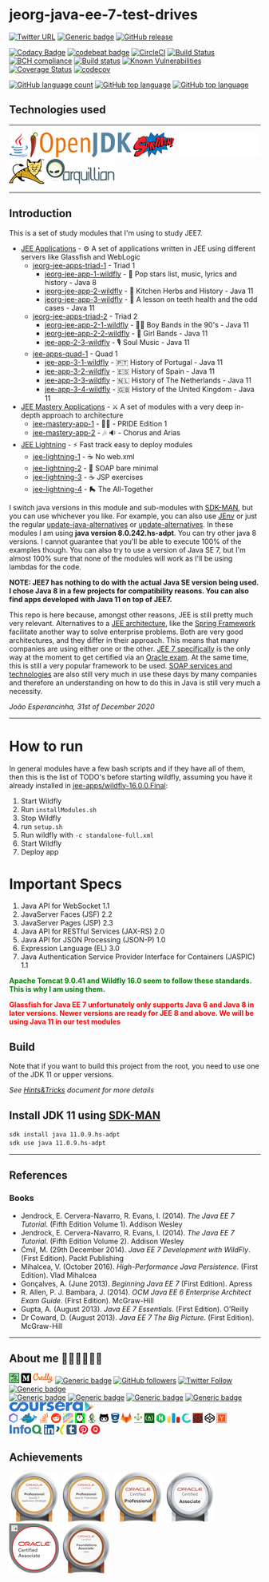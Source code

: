 # jeorg-java-ee-7-test-drives

[![Twitter URL](https://img.shields.io/twitter/url?logoColor=blue&style=social&url=https%3A%2F%2Fimg.shields.io%2Ftwitter%2Furl%3Fstyle%3Dsocial)](https://twitter.com/intent/tweet?text=%20Checkout%20this%20%40github%20repo%20by%20%40joaofse%20%F0%9F%91%A8%F0%9F%8F%BD%E2%80%8D%F0%9F%92%BB%3A%20https%3A//github.com/jesperancinha/jeorg-java-ee-7-test-drives)
[![Generic badge](https://img.shields.io/static/v1.svg?label=GitHub&message=Java%20EE%207%20Test%20Drives&color=informational)](https://github.com/jesperancinha/jeorg-java-ee-7-test-drives)
[![GitHub release](https://img.shields.io/github/release-pre/jesperancinha/jeorg-java-ee-7-test-drives.svg)](#)

[![Codacy Badge](https://api.codacy.com/project/badge/Grade/89cc4b270cda4a448ce4fa895b30ec55)](https://www.codacy.com/manual/jofisaes/jeorg-java-ee-7-test-drives?utm_source=github.com&amp;utm_medium=referral&amp;utm_content=jesperancinha/jeorg-java-ee-7-test-drives&amp;utm_campaign=Badge_Grade)
[![codebeat badge](https://codebeat.co/badges/70235530-f5e9-4254-a0d1-9dc7950c12cc)](https://codebeat.co/projects/github-com-jesperancinha-jeorg-java-ee-7-test-drives-master)
[![CircleCI](https://circleci.com/gh/jesperancinha/jeorg-java-ee-7-test-drives.svg?style=svg)](https://circleci.com/gh/jesperancinha/jeorg-java-ee-7-test-drives)
[![Build Status](https://travis-ci.com/jesperancinha/jeorg-java-ee-7-test-drives.svg?branch=main)](https://travis-ci.com/jesperancinha/jeorg-java-ee-7-test-drives)
[![BCH compliance](https://bettercodehub.com/edge/badge/jesperancinha/jeorg-java-ee-7-test-drives?branch=master)](https://bettercodehub.com/)
[![Build status](https://ci.appveyor.com/api/projects/status/eka55ffpbjkxq55p?svg=true)](https://ci.appveyor.com/project/jesperancinha/jeorg-java-ee-7-test-drives)
[![Known Vulnerabilities](https://snyk.io/test/github/jesperancinha/jeorg-java-ee-7-test-drives/badge.svg)](https://snyk.io/test/github/jesperancinha/jeorg-java-ee-7-test-drives)
[![Coverage Status](https://coveralls.io/repos/github/jesperancinha/jeorg-java-ee-7-test-drives/badge.svg?branch=main)](https://coveralls.io/github/jesperancinha/jeorg-java-ee-7-test-drives?branch=main)
[![codecov](https://codecov.io/gh/jesperancinha/jeorg-java-ee-7-test-drives/branch/main/graph/badge.svg?token=lVh6HFhja2)](https://codecov.io/gh/jesperancinha/jeorg-java-ee-7-test-drives)

[![GitHub language count](https://img.shields.io/github/languages/count/jesperancinha/jeorg-java-ee-7-test-drives.svg)](#)
[![GitHub top language](https://img.shields.io/github/languages/top/jesperancinha/jeorg-java-ee-7-test-drives.svg)](#)
[![GitHub top language](https://img.shields.io/github/languages/code-size/jesperancinha/jeorg-java-ee-7-test-drives.svg)](#)

## Technologies used

---

[![alt text](https://raw.githubusercontent.com/jesperancinha/project-signer/master/project-signer-templates/icons-50/java-50.png "Java")](https://www.oracle.com/nl/java/)
[![alt text](https://raw.githubusercontent.com/jesperancinha/project-signer/master/project-signer-templates/icons-50/lombok-50.png "Lombok")](https://projectlombok.org/)
[![alt text](https://raw.githubusercontent.com/jesperancinha/project-signer/master/project-signer-templates/icons-50/openjdk-50.png "OpenJDK")](https://openjdk.java.net/)
[![alt text](https://raw.githubusercontent.com/jesperancinha/project-signer/master/project-signer-templates/icons-50/sdk-man-50.png "SdkMAN!")](https://sdkman.io/)
[![alt text](https://raw.githubusercontent.com/jesperancinha/project-signer/master/project-signer-templates/icons-50/wild-fly-50.png "WildFly")](https://www.wildfly.org/)
[![alt text](https://raw.githubusercontent.com/jesperancinha/project-signer/master/project-signer-templates/icons-50/tomcat-50.png "Tomcat")](https://tomcat.apache.org/whichversion.html)
[![alt text](https://raw.githubusercontent.com/jesperancinha/project-signer/master/project-signer-templates/icons-50/arquillian-50.png "Arquillian")](https://github.com/arquillian)

---

## Introduction

This is a set of study modules that I'm using to study JEE7.

-   [JEE Applications](jeorg-jee-apps) - ⚙️ A set of applications written in JEE using different servers like Glassfish and WebLogic
    - [jeorg-jee-apps-triad-1](jeorg-jee-apps/jeorg-jee-apps-triad-1) - Triad 1
        - [jeorg-jee-app-1-wildfly](jeorg-jee-apps/jeorg-jee-apps-triad-1/jeorg-jee-app-1-wildfly) - 🎤 Pop stars list, music, lyrics and history - Java 8
        - [jeorg-jee-app-2-wildfly](jeorg-jee-apps/jeorg-jee-apps-triad-1/jeorg-jee-app-2-wildfly) - 🌿 Kitchen Herbs and History - Java 11
        - [jeorg-jee-app-3-wildfly](jeorg-jee-apps/jeorg-jee-apps-triad-1/jeorg-jee-app-3-wildfly) - 🦷 A lesson on teeth health and the odd cases - Java 11
    - [jeorg-jee-apps-triad-2](jeorg-jee-apps/jeorg-jee-apps-triad-2) - Triad 2
        - [jeorg-jee-app-2-1-wildfly](jeorg-jee-apps/jeorg-jee-apps-triad-2/jeorg-jee-app-2-1-wildfly) - 🕺🏻 Boy Bands in the 90's - Java 11
        - [jeorg-jee-app-2-2-wildfly](jeorg-jee-apps/jeorg-jee-apps-triad-2/jeorg-jee-app-2-2-wildfly) - 💃 Girl Bands - Java 11
        - [jee-app-2-3-wildfly](jeorg-jee-apps/jeorg-jee-apps-triad-2/jeorg-jee-app-2-3-wildfly) - 🎙 Soul Music - Java 11
    - [jee-apps-quad-1](jeorg-jee-apps/jeorg-jee-apps-quad-1) - Quad 1
        - [jee-app-3-1-wildfly](jeorg-jee-apps/jeorg-jee-apps-quad-1/jeorg-jee-app-3-1-wildfly) - 🇵🇹 History of Portugal - Java 11
        - [jee-app-3-2-wildfly](jeorg-jee-apps/jeorg-jee-apps-quad-1/jeorg-jee-app-3-2-wildfly) - 🇪🇸 History of Spain - Java 11
        - [jee-app-3-3-wildfly](jeorg-jee-apps/jeorg-jee-apps-quad-1/jeorg-jee-app-3-3-wildfly) - 🇳🇱 History of The Netherlands - Java 11
        - [jee-app-3-4-wildfly](jeorg-jee-apps/jeorg-jee-apps-quad-1/jeorg-jee-app-3-4-wildfly) - 🇬🇧 History of the United Kingdom - Java 11
-   [JEE Mastery Applications](jeorg-jee-mastery) - ⚔️ A set of modules with a very deep in-depth approach to architecture
    - [jee-mastery-app-1](jeorg-jee-mastery/jeorg-jee-mastery-app-1) - 🏳️‍🌈 - PRIDE Edition 1
    - [jee-mastery-app-2](jeorg-jee-mastery/jeorg-jee-mastery-app-2) - 🎶 🔉 - Chorus and Arias
-   [JEE Lightning](jeorg-jee-lightning) - ⚡️ Fast track easy to deploy modules
    - [jee-lightning-1](jeorg-jee-lightning/jeorg-jee-lightning-1) - ☕️ No web.xml
    - [jee-lightning-2](jeorg-jee-lightning/jeorg-jee-lightning-2) - 🧼 SOAP bare minimal
    - [jee-lightning-3](jeorg-jee-lightning/jeorg-jee-lightning-3) - ☕️ JSP exercises
    - [jee-lightning-4](jeorg-jee-lightning/jeorg-jee-lightning-4) - 🛼 The All-Together

I switch java versions in this module and sub-modules with [SDK-MAN](https://sdkman.io/), but you can use whichever you like. For example, you can also use [JEnv](https://www.jenv.be/) or just the
regular [update-java-alternatives](https://askubuntu.com/questions/315646/update-java-alternatives-vs-update-alternatives-config-java) or [update-alternatives](https://askubuntu.com/questions/315646/update-java-alternatives-vs-update-alternatives-config-java). In these modules I am using <b>java
version 8.0.242.hs-adpt</b>. You can try other java 8 versions. I cannot guarantee that you'll be able to execute 100% of the examples though. You can also try to use a version of Java SE 7, but I'm almost 100% sure that none of the modules will work as I'll be using lambdas for the code.

<b>NOTE: JEE7 has nothing to do with the actual Java SE version being used. I chose Java 8 in a few projects for compatibility reasons. You can also find apps developed with Java 11 on top of JEE7.</b>

This repo is here because, amongst other reasons, JEE is still pretty much very relevant. Alternatives to a [JEE architecture](https://www.oracle.com/java/technologies/java-ee-glance.html), like the [Spring Framework](https://spring.io/) facilitate another way to solve enterprise problems. Both are
very good architectures, and they differ in their approach. This means that many companies are using either one or the other.
[JEE 7 specifically](https://www.oracle.com/java/technologies/javaee/javaeetechnologies.html#javaee7) is the only way at the moment to get certified via an [Oracle exam](https://education.oracle.com/java-ee-7-application-developer/pexam_1Z0-900). At the same time, this is still a very popular
framework to be used.
[SOAP services and technologies](https://en.wikipedia.org/wiki/SOAP) are also still very much in use these days by many companies and therefore an understanding on how to do this in Java is still very much a necessity.

<i>João Esperancinha, 31st of December 2020</i>

---

# How to run

In general modules have a few bash scripts and if they have all of them, then this is the list of TODO's before starting wildfly, assuming you have it already installed in [jee-apps/wildfly-16.0.0.Final](./jeorg-jee-apps/wildfly-16.0.0.Final):

1.  Start Wildfly
2.  Run `installModules.sh`
3.  Stop Wildfly
4.  run `setup.sh`
5.  Run wildfly with `-c standalone-full.xml`
6.  Start Wildfly
7.  Deploy app

# Important Specs

1.  Java API for WebSocket 1.1
2.  JavaServer Faces (JSF) 2.2
3.  JavaServer Pages (JSP) 2.3
4.  Java API for RESTful Services (JAX-RS) 2.0
5.  Java API for JSON Processing (JSON-P) 1.0
6.  Expression Language (EL) 3.0
7.  Java Authentication Service Provider Interface for Containers (JASPIC) 1.1

<b style="color: green">Apache Tomcat 9.0.41 and Wildfly 16.0 seem to follow these standards. This is why I am using them.</b>

<b style="color: red">Glassfish for Java EE 7 unfortunately only supports Java 6 and Java 8 in later versions. Newer versions are ready for JEE 8 and above. We will be using Java 11 in our test modules</b>

## Build

Note that if you want to build this project from the root, you need to use one of the JDK 11 or upper versions.

<i>See [Hints&Tricks](https://github.com/jesperancinha/project-signer/blob/master/project-signer-templates/Hints%26Tricks.md) document for more details</i>

## Install JDK 11 using [SDK-MAN](https://sdkman.io/)

```bash
sdk install java 11.0.9.hs-adpt
sdk use java 11.0.9.hs-adpt
```

---

## References

### Books

-   Jendrock, E. Cervera-Navarro, R. Evans, I. (2014). <i>The Java EE 7 Tutorial</i>. (Fifth Edition Volume 1). Addison Wesley
-   Jendrock, E. Cervera-Navarro, R. Evans, I. (2014). <i>The Java EE 7 Tutorial</i>. (Fifth Edition Volume 2). Addison Wesley
- Ćmil, M. (29th December 2014). <i>Java EE 7 Development with WildFly</i>. (First Edition). Packt Publishing
-   Mihalcea, V. (October 2016). <i>High-Performance Java Persistence</i>. (First Edition). Vlad Mihalcea
-   Gonçalves, A. (June 2013). <i>Beginning Java EE 7</i> (First Edition). Apress
-   R. Allen, P. J. Bambara, J. (2014). <i>OCM Java EE 6 Enterprise Architect Exam Guide</i>. (First Edition). McGraw-Hill
-   Gupta, A. (August 2013). <i>Java EE 7 Essentials</i>. (First Edition). O'Reilly
-   Dr Coward, D. (August 2013). <i>Java EE 7 The Big Picture</i>. (First Edition). McGraw-Hill

---

## About me 👨🏽‍💻🚀🏳️‍🌈

[![alt text](https://raw.githubusercontent.com/jesperancinha/project-signer/master/project-signer-templates/icons-20/JEOrgLogo-20.png "João Esperancinha Homepage")](http://joaofilipesabinoesperancinha.nl)
[![alt text](https://raw.githubusercontent.com/jesperancinha/project-signer/master/project-signer-templates/icons-20/medium-20.png "Medium")](https://medium.com/@jofisaes)
[![alt text](https://raw.githubusercontent.com/jesperancinha/project-signer/master/project-signer-templates/icons-20/credly-20.png "Credly")](https://www.credly.com/users/joao-esperancinha)
[![Generic badge](https://img.shields.io/static/v1.svg?label=Homepage&message=joaofilipesabinoesperancinha.nl&color=6495ED "João Esperancinha Homepage")](https://joaofilipesabinoesperancinha.nl/)
[![GitHub followers](https://img.shields.io/github/followers/jesperancinha.svg?label=jesperancinha&style=social "GitHub")](https://github.com/jesperancinha)
[![Twitter Follow](https://img.shields.io/twitter/follow/joaofse?label=João%20Esperancinha&style=social "Twitter")](https://twitter.com/joaofse)
[![Generic badge](https://img.shields.io/static/v1.svg?label=GitHub&message=JEsperancinhaOrg&color=yellow "jesperancinha.org dependencies")](https://github.com/JEsperancinhaOrg)   
[![Generic badge](https://img.shields.io/static/v1.svg?label=Articles&message=Across%20The%20Web&color=purple)](https://github.com/jesperancinha/project-signer/blob/master/project-signer-templates/Articles.md)
[![Generic badge](https://img.shields.io/static/v1.svg?label=Webapp&message=Image%20Train%20Filters&color=6495ED)](http://itf.joaofilipesabinoesperancinha.nl/)
[![Generic badge](https://img.shields.io/static/v1.svg?label=All%20Badges&message=Badges&color=red "All badges")](https://joaofilipesabinoesperancinha.nl/badges)
[![Generic badge](https://img.shields.io/static/v1.svg?label=Status&message=Project%20Status&color=red "Project statuses")](https://github.com/jesperancinha/project-signer/blob/master/project-signer-templates/Status.md)
[![alt text](https://raw.githubusercontent.com/jesperancinha/project-signer/master/project-signer-templates/icons-20/coursera-20.png "Coursera")](https://www.coursera.org/user/da3ff90299fa9297e283ee8e65364ffb)
[![alt text](https://raw.githubusercontent.com/jesperancinha/project-signer/master/project-signer-templates/icons-20/google-apps-20.png "Google Apps")](https://play.google.com/store/apps/developer?id=Joao+Filipe+Sabino+Esperancinha)   
[![alt text](https://raw.githubusercontent.com/jesperancinha/project-signer/master/project-signer-templates/icons-20/sonatype-20.png "Sonatype Search Repos")](https://search.maven.org/search?q=org.jesperancinha)
[![alt text](https://raw.githubusercontent.com/jesperancinha/project-signer/master/project-signer-templates/icons-20/docker-20.png "Docker Images")](https://hub.docker.com/u/jesperancinha)
[![alt text](https://raw.githubusercontent.com/jesperancinha/project-signer/master/project-signer-templates/icons-20/stack-overflow-20.png)](https://stackoverflow.com/users/3702839/joao-esperancinha)
[![alt text](https://raw.githubusercontent.com/jesperancinha/project-signer/master/project-signer-templates/icons-20/reddit-20.png "Reddit")](https://www.reddit.com/user/jesperancinha/)
[![alt text](https://raw.githubusercontent.com/jesperancinha/project-signer/master/project-signer-templates/icons-20/devto-20.png "Dev To")](https://dev.to/jofisaes)
[![alt text](https://raw.githubusercontent.com/jesperancinha/project-signer/master/project-signer-templates/icons-20/hackernoon-20.jpeg "Hackernoon")](https://hackernoon.com/@jesperancinha)
[![alt text](https://raw.githubusercontent.com/jesperancinha/project-signer/master/project-signer-templates/icons-20/codeproject-20.png "Code Project")](https://www.codeproject.com/Members/jesperancinha)
[![alt text](https://raw.githubusercontent.com/jesperancinha/project-signer/master/project-signer-templates/icons-20/github-20.png "GitHub")](https://github.com/jesperancinha)
[![alt text](https://raw.githubusercontent.com/jesperancinha/project-signer/master/project-signer-templates/icons-20/bitbucket-20.png "BitBucket")](https://bitbucket.org/jesperancinha)
[![alt text](https://raw.githubusercontent.com/jesperancinha/project-signer/master/project-signer-templates/icons-20/gitlab-20.png "GitLab")](https://gitlab.com/jesperancinha)
[![alt text](https://raw.githubusercontent.com/jesperancinha/project-signer/master/project-signer-templates/icons-20/bintray-20.png "BinTray")](https://bintray.com/jesperancinha)
[![alt text](https://raw.githubusercontent.com/jesperancinha/project-signer/master/project-signer-templates/icons-20/free-code-camp-20.jpg "FreeCodeCamp")](https://www.freecodecamp.org/jofisaes)
[![alt text](https://raw.githubusercontent.com/jesperancinha/project-signer/master/project-signer-templates/icons-20/hackerrank-20.png "HackerRank")](https://www.hackerrank.com/jofisaes)
[![alt text](https://raw.githubusercontent.com/jesperancinha/project-signer/master/project-signer-templates/icons-20/codeforces-20.png "Code Forces")](https://codeforces.com/profile/jesperancinha)
[![alt text](https://raw.githubusercontent.com/jesperancinha/project-signer/master/project-signer-templates/icons-20/codebyte-20.png "Codebyte")](https://coderbyte.com/profile/jesperancinha)
[![alt text](https://raw.githubusercontent.com/jesperancinha/project-signer/master/project-signer-templates/icons-20/codewars-20.png "CodeWars")](https://www.codewars.com/users/jesperancinha)
[![alt text](https://raw.githubusercontent.com/jesperancinha/project-signer/master/project-signer-templates/icons-20/codepen-20.png "Code Pen")](https://codepen.io/jesperancinha)
[![alt text](https://raw.githubusercontent.com/jesperancinha/project-signer/master/project-signer-templates/icons-20/hacker-news-20.png "Hacker News")](https://news.ycombinator.com/user?id=jesperancinha)
[![alt text](https://raw.githubusercontent.com/jesperancinha/project-signer/master/project-signer-templates/icons-20/infoq-20.png "InfoQ")](https://www.infoq.com/profile/Joao-Esperancinha.2/)
[![alt text](https://raw.githubusercontent.com/jesperancinha/project-signer/master/project-signer-templates/icons-20/linkedin-20.png "LinkedIn")](https://www.linkedin.com/in/joaoesperancinha/)
[![alt text](https://raw.githubusercontent.com/jesperancinha/project-signer/master/project-signer-templates/icons-20/xing-20.png "Xing")](https://www.xing.com/profile/Joao_Esperancinha/cv)
[![alt text](https://raw.githubusercontent.com/jesperancinha/project-signer/master/project-signer-templates/icons-20/tumblr-20.png "Tumblr")](https://jofisaes.tumblr.com/)
[![alt text](https://raw.githubusercontent.com/jesperancinha/project-signer/master/project-signer-templates/icons-20/pinterest-20.png "Pinterest")](https://nl.pinterest.com/jesperancinha/)
[![alt text](https://raw.githubusercontent.com/jesperancinha/project-signer/master/project-signer-templates/icons-20/quora-20.png "Quora")](https://nl.quora.com/profile/Jo%C3%A3o-Esperancinha)

## Achievements

[![Oracle Certified Professional, JEE 7 Developer](https://raw.githubusercontent.com/jesperancinha/project-signer/master/project-signer-templates/badges/oracle-certified-professional-java-ee-7-application-developer-100.png "Oracle Certified Professional, JEE7 Developer")](https://www.credly.com/badges/27a14e06-f591-4105-91ca-8c3215ef39a2)
[![Oracle Certified Professional, Java SE 11 Programmer](https://raw.githubusercontent.com/jesperancinha/project-signer/master/project-signer-templates/badges/oracle-certified-professional-java-se-11-developer-100.png "Oracle Certified Professional, Java SE 11 Programmer")](https://www.credly.com/badges/87609d8e-27c5-45c9-9e42-60a5e9283280)
[![Oracle Certified Professional, Java SE 8 Programmer](https://raw.githubusercontent.com/jesperancinha/project-signer/master/project-signer-templates/badges/oracle-certified-professional-java-se-8-programmer-100.png "Oracle Certified Professional, Java SE 8 Programmer")](https://www.credly.com/badges/92e036f5-4e11-4cff-9935-3e62266d2074)
[![Oracle Certified Associate, Java SE 8 Programmer](https://raw.githubusercontent.com/jesperancinha/project-signer/master/project-signer-templates/badges/oracle-certified-associate-java-se-8-programmer-100.png "Oracle Certified Associate, Java SE 8 Programmer")](https://www.credly.com/badges/a206436d-6fd8-4ca1-8feb-38a838446ee7)
[![Oracle Certified Associate, Java SE 7 Programmer](https://raw.githubusercontent.com/jesperancinha/project-signer/master/project-signer-templates/badges/oracle-certified-associate-java-se-7-programmer-100.png "Oracle Certified Associate, Java SE 7 Programmer")](https://www.credly.com/badges/f4c6cc1e-cb52-432b-904d-36d266112225)
[![Oracle Certified Junior Associate](https://raw.githubusercontent.com/jesperancinha/project-signer/master/project-signer-templates/badges/oracle-certified-foundations-associate-java-100.png "Oracle Certified Foundations Associate")](https://www.credly.com/badges/6db92c1e-7bca-4856-9543-0d5ed0182794)
